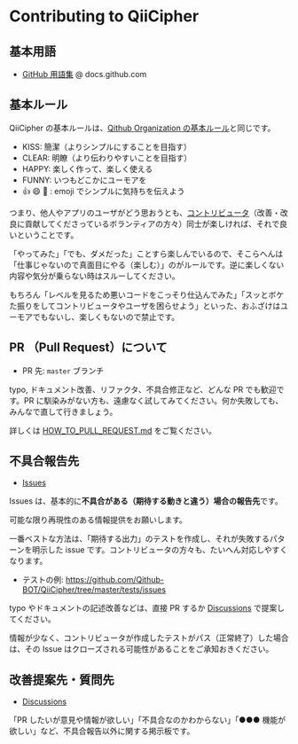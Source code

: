 # Contributing to QiiCipher

## 基本用語

- [GitHub 用語集](https://docs.github.com/ja/github/getting-started-with-github/quickstart/github-glossary) @ docs.github.com

## 基本ルール

QiiCipher の基本ルールは、[Qithub Organization の基本ルール](https://github.com/Qithub-BOT/Qithub-ORG/wiki/%E3%83%9D%E3%83%AA%E3%82%B7%E3%83%BC%E3%80%81%E3%82%B3%E3%83%B3%E3%82%BB%E3%83%97%E3%83%88)と同じです。

- KISS: 簡潔（よりシンプルにすることを目指す）
- CLEAR: 明瞭（より伝わりやすいことを目指す）
- HAPPY: 楽しく作って、楽しく使える
- FUNNY: いつもどこかにユーモアを
- 👍 😄 🤔 : emoji でシンプルに気持ちを伝えよう

つまり、他人やアプリのユーザがどう思おうとも、[コントリビュータ](https://docs.github.com/ja/github/getting-started-with-github/quickstart/github-glossary#contributor)（改善・改良に貢献してくださっているボランティアの方々）同士が楽しければ、それで良いということです。

「やってみた」「でも、ダメだった」ことすら楽しんでいるので、そこらへんは「仕事じゃないので真面目にやる（楽しむ）」のがルールです。逆に楽しくない内容や気分が乗らない時はスルーしてください。

もちろん「レベルを見るため悪いコードをこっそり仕込んでみた」「スッとボケた振りをしてコントリビュータやユーザを困らせよう」といった、おふざけはユーモアでもないし、楽しくもないので禁止です。

## PR （Pull Request）について

- PR 先: `master` ブランチ

typo, ドキュメント改善、リファクタ、不具合修正など、どんな PR でも歓迎です。PR に馴染みがない方も、遠慮なく試してみてください。何か失敗しても、みんなで直して行きましょう。

詳しくは [HOW_TO_PULL_REQUEST.md](./.github/HOW_TO_PULL_REQUEST.md) をご覧ください。

## 不具合報告先

- [Issues](https://github.com/Qithub-BOT/QiiCipher/issues)

Issues は、基本的に**不具合がある（期待する動きと違う）場合の報告先**です。

可能な限り再現性のある情報提供をお願いします。

一番ベストな方法は、「期待する出力」のテストを作成し、それが失敗するパターンを明示した issue です。コントリビュータの方々も、たいへん対応しやすくなります。

- テストの例: https://github.com/Qithub-BOT/QiiCipher/tree/master/tests/issues

typo やドキュメントの記述改善などは、直接 PR するか [Discussions](https://github.com/Qithub-BOT/QiiCipher/discussions) で提案してください。

情報が少なく、コントリビュータが作成したテストがパス（正常終了）した場合は、その Issue はクローズされる可能性があることをご承知おきください。

## 改善提案先・質問先

- [Discussions](https://github.com/Qithub-BOT/QiiCipher/discussions)

「PR したいが意見や情報が欲しい」「不具合なのかわからない」「●●● 機能が欲しい」など、不具合報告以外に関する掲示板です。
